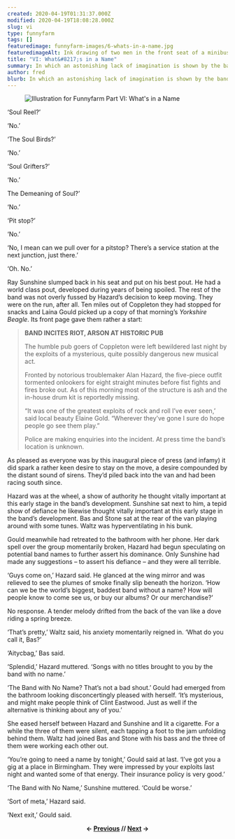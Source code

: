 ```yaml
---
created: 2020-04-19T01:31:37.000Z
modified: 2020-04-19T18:08:28.000Z
slug: vi
type: funnyfarm
tags: []
featuredimage: funnyfarm-images/6-whats-in-a-name.jpg
featuredimageAlt: Ink drawing of two men in the front seat of a minibus
title: "VI: What&#8217;s in a Name"
summary: In which an astonishing lack of imagination is shown by the band, the manager, and the author
author: fred
blurb: In which an astonishing lack of imagination is shown by the band, the manager, and the author.
---
```


<figure class="wide">
  <img src="funnyfarm-images/6-whats-in-a-name.jpg" alt="Illustration for Funnyfarm Part VI: What's in a Name" />
  <figcaption></figcaption>
</figure>

‘Soul Reel?’

‘No.’

‘The Soul Birds?’

‘No.’

‘Soul Grifters?’

‘No.’

The Demeaning of Soul?’

‘No.’

‘Pit stop?’

‘No.’

‘No, I mean can we pull over for a pitstop? There’s a service station at the next junction, just there.’

‘Oh. No.’

Ray Sunshine slumped back in his seat and put on his best pout. He had a world class pout, developed during years of being spoiled. The rest of the band was not overly fussed by Hazard’s decision to keep moving. They were on the run, after all. Ten miles out of Coppleton they had stopped for snacks and Laina Gould picked up a copy of that morning’s *Yorkshire Beagle*. Its front page gave them rather a start:

> **BAND INCITES RIOT, ARSON AT HISTORIC PUB**
>
> The humble pub goers of Coppleton were left bewildered last night by the exploits of a mysterious, quite possibly dangerous new musical act.
>
> Fronted by notorious troublemaker Alan Hazard, the five-piece outfit tormented onlookers for eight straight minutes before fist fights and fires broke out. As of this morning most of the structure is ash and the in-house drum kit is reportedly missing.
>
> “It was one of the greatest exploits of rock and roll I’ve ever seen,’ said local beauty Elaine Gold. “Wherever they’ve gone I sure do hope people go see them play.”
>
> Police are making enquiries into the incident. At press time the band’s location is unknown.

As pleased as everyone was by this inaugural piece of press (and infamy) it did spark a rather keen desire to stay on the move, a desire compounded by the distant sound of sirens. They’d piled back into the van and had been racing south since.

Hazard was at the wheel, a show of authority he thought vitally important at this early stage in the band’s development. Sunshine sat next to him, a tepid show of defiance he likewise thought vitally important at this early stage in the band’s development. Bas and Stone sat at the rear of the van playing around with some tunes. Waltz was hyperventilating in his bunk.

Gould meanwhile had retreated to the bathroom with her phone. Her dark spell over the group momentarily broken, Hazard had begun speculating on potential band names to further assert his dominance. Only Sunshine had made any suggestions – to assert his defiance – and they were all terrible.

‘Guys come on,’ Hazard said. He glanced at the wing mirror and was relieved to see the plumes of smoke finally slip beneath the horizon. ‘How can we be the world’s biggest, baddest band without a name? How will people know to come see us, or buy our albums? Or our merchandise?’

No response. A tender melody drifted from the back of the van like a dove riding a spring breeze.

‘That’s pretty,’ Waltz said, his anxiety momentarily reigned in. ‘What do you call it, Bas?’

‘Aitycbag,’ Bas said.

‘Splendid,’ Hazard muttered. ‘Songs with no titles brought to you by the band with no name.’

‘The Band with No Name? That’s not a bad shout.’ Gould had emerged from the bathroom looking disconcertingly pleased with herself. ‘It’s mysterious, and might make people think of Clint Eastwood. Just as well if the alternative is thinking about any of you.’

She eased herself between Hazard and Sunshine and lit a cigarette. For a while the three of them were silent, each tapping a foot to the jam unfolding behind them. Waltz had joined Bas and Stone with his bass and the three of them were working each other out.

‘You’re going to need a name by tonight,’ Gould said at last. ‘I’ve got you a gig at a place in Birmingham. They were impressed by your exploits last night and wanted some of that energy. Their insurance policy is very good.’

‘The Band with No Name,’ Sunshine muttered. ‘Could be worse.’

‘Sort of meta,’ Hazard said.

‘Next exit,’ Gould said.

<center><p><strong>← <a href="funnyfarm/v/">Previous</a> // <a href="funnyfarm/vii/">Next</a> →</strong></p></center>